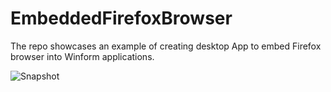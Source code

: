 # EmbeddedFirefoxBrowser
The repo showcases an example of creating desktop App to embed Firefox browser into Winform applications.

![Snapshot](https://miro.medium.com/max/847/1*E-ihVExqxq8wJZGcCLAN3w.png)


